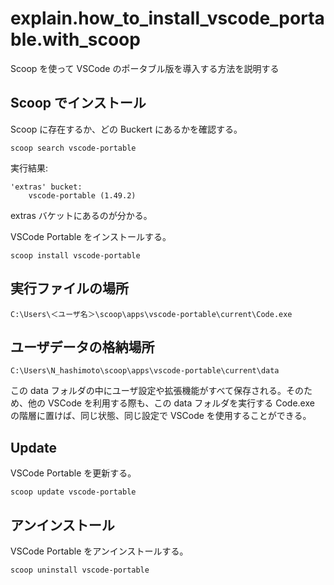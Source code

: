 # explain.how_to_install_vscode_portable.with_scoop
Scoop を使って VSCode のポータブル版を導入する方法を説明する

## Scoop でインストール
Scoop に存在するか、どの Buckert にあるかを確認する。
```console 
scoop search vscode-portable
```
実行結果:
```
'extras' bucket:
    vscode-portable (1.49.2)
```

extras バケットにあるのが分かる。

VSCode Portable をインストールする。
```console
scoop install vscode-portable
```

## 実行ファイルの場所
```
C:\Users\＜ユーザ名＞\scoop\apps\vscode-portable\current\Code.exe
```

## ユーザデータの格納場所
```
C:\Users\N_hashimoto\scoop\apps\vscode-portable\current\data
```

この data フォルダの中にユーザ設定や拡張機能がすべて保存される。そのため、他の VSCode を利用する際も、この data フォルダを実行する Code.exe の階層に置けば、同じ状態、同じ設定で VSCode を使用することができる。

## Update
VSCode Portable を更新する。
```console
scoop update vscode-portable
```

## アンインストール
VSCode Portable をアンインストールする。
```console 
scoop uninstall vscode-portable
```
